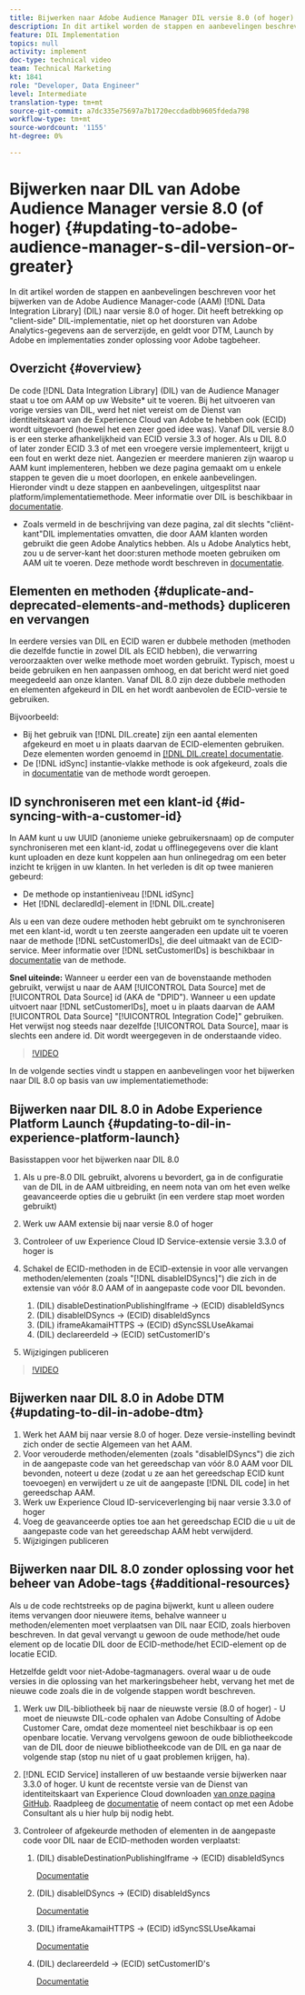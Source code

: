 ```yaml
---
title: Bijwerken naar Adobe Audience Manager DIL versie 8.0 (of hoger)
description: In dit artikel worden de stappen en aanbevelingen beschreven voor het bijwerken van Adobe Audience Manager (AAM) Data Integration Library (DIL)-code naar versie 8.0 of hoger. Dit heeft betrekking op "client-side" DIL-implementatie, niet op het doorsturen van Adobe Analytics-gegevens aan de serverzijde, en geldt voor DTM, Launch by Adobe en implementaties zonder oplossing voor Adobe tagbeheer.
feature: DIL Implementation
topics: null
activity: implement
doc-type: technical video
team: Technical Marketing
kt: 1841
role: "Developer, Data Engineer"
level: Intermediate
translation-type: tm+mt
source-git-commit: a7dc335e75697a7b1720eccdadbb9605fdeda798
workflow-type: tm+mt
source-wordcount: '1155'
ht-degree: 0%

---
```



# Bijwerken naar DIL van Adobe Audience Manager versie 8.0 (of hoger) {#updating-to-adobe-audience-manager-s-dil-version-or-greater}

In dit artikel worden de stappen en aanbevelingen beschreven voor het bijwerken van de Adobe Audience Manager-code (AAM) [!DNL Data Integration Library] (DIL) naar versie 8.0 of hoger. Dit heeft betrekking op &quot;client-side&quot; DIL-implementatie, niet op het doorsturen van Adobe Analytics-gegevens aan de serverzijde, en geldt voor DTM, Launch by Adobe en implementaties zonder oplossing voor Adobe tagbeheer.

## Overzicht {#overview}

De code [!DNL Data Integration Library] (DIL) van de Audience Manager staat u toe om AAM op uw Website* uit te voeren. Bij het uitvoeren van vorige versies van DIL, werd het niet vereist om de Dienst van identiteitskaart van de Experience Cloud van Adobe te hebben ook (ECID) wordt uitgevoerd (hoewel het een zeer goed idee was). Vanaf DIL versie 8.0 is er een sterke afhankelijkheid van ECID versie 3.3 of hoger. Als u DIL 8.0 of later zonder ECID 3.3 of met een vroegere versie implementeert, krijgt u een fout en werkt deze niet. Aangezien er meerdere manieren zijn waarop u AAM kunt implementeren, hebben we deze pagina gemaakt om u enkele stappen te geven die u moet doorlopen, en enkele aanbevelingen. Hieronder vindt u deze stappen en aanbevelingen, uitgesplitst naar platform/implementatiemethode. Meer informatie over DIL is beschikbaar in [documentatie](https://marketing.adobe.com/resources/help/en_US/aam/c_dil.html).

* Zoals vermeld in de beschrijving van deze pagina, zal dit slechts &quot;cliënt-kant&quot;DIL implementaties omvatten, die door AAM klanten worden gebruikt die geen Adobe Analytics hebben. Als u Adobe Analytics hebt, zou u de server-kant het door:sturen methode moeten gebruiken om AAM uit te voeren. Deze methode wordt beschreven in [documentatie](https://marketing.adobe.com/resources/help/en_US/reference/ssf.html).

## Elementen en methoden {#duplicate-and-deprecated-elements-and-methods} dupliceren en vervangen

In eerdere versies van DIL en ECID waren er dubbele methoden (methoden die dezelfde functie in zowel DIL als ECID hebben), die verwarring veroorzaakten over welke methode moet worden gebruikt. Typisch, moest u beide gebruiken en hen aanpassen omhoog, en dat bericht werd niet goed meegedeeld aan onze klanten. Vanaf DIL 8.0 zijn deze dubbele methoden en elementen afgekeurd in DIL en het wordt aanbevolen de ECID-versie te gebruiken.

Bijvoorbeeld:

* Bij het gebruik van [!DNL DIL.create] zijn een aantal elementen afgekeurd en moet u in plaats daarvan de ECID-elementen gebruiken. Deze elementen worden genoemd in [[!DNL DIL.create] documentatie](https://marketing.adobe.com/resources/help/en_US/aam/r_dil_create.html).
* De [!DNL idSync] instantie-vlakke methode is ook afgekeurd, zoals die in [documentatie](https://marketing.adobe.com/resources/help/en_US/aam/r_dil_idsync.html) van de methode wordt geroepen.

## ID synchroniseren met een klant-id {#id-syncing-with-a-customer-id}

In AAM kunt u uw UUID (anonieme unieke gebruikersnaam) op de computer synchroniseren met een klant-id, zodat u offlinegegevens over die klant kunt uploaden en deze kunt koppelen aan hun onlinegedrag om een beter inzicht te krijgen in uw klanten. In het verleden is dit op twee manieren gebeurd:

* De methode op instantieniveau [!DNL idSync]
* Het [!DNL declaredId]-element in [!DNL DIL.create]

Als u een van deze oudere methoden hebt gebruikt om te synchroniseren met een klant-id, wordt u ten zeerste aangeraden een update uit te voeren naar de methode [!DNL setCustomerIDs], die deel uitmaakt van de ECID-service. Meer informatie over [!DNL setCustomerIDs] is beschikbaar in [documentatie](https://marketing.adobe.com/resources/help/en_US/mcvid/mcvid_setcustomerids.html) van de methode.

**Snel uiteinde:** Wanneer u eerder een van de bovenstaande methoden gebruikt, verwijst u naar de AAM  [!UICONTROL Data Source] met de  [!UICONTROL Data Source] id (AKA de &quot;DPID&quot;). Wanneer u een update uitvoert naar [!DNL setCustomerIDs], moet u in plaats daarvan de AAM [!UICONTROL Data Source] &quot;[!UICONTROL Integration Code]&quot; gebruiken. Het verwijst nog steeds naar dezelfde [!UICONTROL Data Source], maar is slechts een andere id. Dit wordt weergegeven in de onderstaande video.

>[!VIDEO](https://video.tv.adobe.com/v/23873/?quality=12)

In de volgende secties vindt u stappen en aanbevelingen voor het bijwerken naar DIL 8.0 op basis van uw implementatiemethode:

## Bijwerken naar DIL 8.0 in Adobe Experience Platform Launch {#updating-to-dil-in-experience-platform-launch}

Basisstappen voor het bijwerken naar DIL 8.0

1. Als u pre-8.0 DIL gebruikt, alvorens u bevordert, ga in de configuratie van de DIL in de AAM uitbreiding, en neem nota van om het even welke geavanceerde opties die u gebruikt (in een verdere stap moet worden gebruikt)
1. Werk uw AAM extensie bij naar versie 8.0 of hoger
1. Controleer of uw Experience Cloud ID Service-extensie versie 3.3.0 of hoger is
1. Schakel de ECID-methoden in de ECID-extensie in voor alle vervangen methoden/elementen (zoals &quot;[!DNL disableIDSyncs]&quot;) die zich in de extensie van vóór 8.0 AAM of in aangepaste code voor DIL bevonden.

   1. (DIL) disableDestinationPublishingIframe -> (ECID) disableIdSyncs
   1. (DIL) disableIDSyncs -> (ECID) disableIdSyncs
   1. (DIL) iframeAkamaiHTTPS -> (ECID) dSyncSSLUseAkamai
   1. (DIL) declareerdeId -> (ECID) setCustomerID&#39;s

1. Wijzigingen publiceren

>[!VIDEO](https://video.tv.adobe.com/v/23874/?quality=12)

## Bijwerken naar DIL 8.0 in Adobe DTM {#updating-to-dil-in-adobe-dtm}

1. Werk het AAM bij naar versie 8.0 of hoger. Deze versie-instelling bevindt zich onder de sectie Algemeen van het AAM.
1. Voor verouderde methoden/elementen (zoals &quot;disableIDSyncs&quot;) die zich in de aangepaste code van het gereedschap van vóór 8.0 AAM voor DIL bevonden, noteert u deze (zodat u ze aan het gereedschap ECID kunt toevoegen) en verwijdert u ze uit de aangepaste [!DNL DIL code] in het gereedschap AAM.
1. Werk uw Experience Cloud ID-serviceverlenging bij naar versie 3.3.0 of hoger
1. Voeg de geavanceerde opties toe aan het gereedschap ECID die u uit de aangepaste code van het gereedschap AAM hebt verwijderd.
1. Wijzigingen publiceren

## Bijwerken naar DIL 8.0 zonder oplossing voor het beheer van Adobe-tags {#additional-resources}

Als u de code rechtstreeks op de pagina bijwerkt, kunt u alleen oudere items vervangen door nieuwere items, behalve wanneer u methoden/elementen moet verplaatsen van DIL naar ECID, zoals hierboven beschreven. In dat geval vervangt u gewoon de oude methode/het oude element op de locatie DIL door de ECID-methode/het ECID-element op de locatie ECID.

Hetzelfde geldt voor niet-Adobe-tagmanagers. overal waar u de oude versies in die oplossing van het markeringsbeheer hebt, vervang het met de nieuwe code zoals die in de volgende stappen wordt beschreven.

1. Werk uw DIL-bibliotheek bij naar de nieuwste versie (8.0 of hoger) - U moet de nieuwste DIL-code ophalen van Adobe Consulting of Adobe Customer Care, omdat deze momenteel niet beschikbaar is op een openbare locatie. Vervang vervolgens gewoon de oude bibliotheekcode van de DIL door de nieuwe bibliotheekcode van de DIL en ga naar de volgende stap (stop nu niet of u gaat problemen krijgen, ha).
1. [!DNL ECID Service] installeren of uw bestaande versie bijwerken naar 3.3.0 of hoger. U kunt de recentste versie van de Dienst van identiteitskaart van Experience Cloud downloaden [van onze pagina GitHub](https://github.com/Adobe-Marketing-Cloud/id-service/releases). Raadpleeg de [documentatie](https://marketing.adobe.com/resources/help/en_US/mcvid/) of neem contact op met een Adobe Consultant als u hier hulp bij nodig hebt.

1. Controleer of afgekeurde methoden of elementen in de aangepaste code voor DIL naar de ECID-methoden worden verplaatst:

   1. (DIL) disableDestinationPublishingIframe -> (ECID) disableIdSyncs

      [Documentatie](https://marketing.adobe.com/resources/help/en_US/mcvid/mcvid-disableidsync.html)

   1. (DIL) disableIDSyncs -> (ECID) disableIdSyncs

      [Documentatie](https://marketing.adobe.com/resources/help/en_US/mcvid/mcvid-disableidsync.html)

   1. (DIL) iframeAkamaiHTTPS -> (ECID) idSyncSSLUseAkamai

      [Documentatie](https://marketing.adobe.com/resources/help/en_US/aam/r_dil_create.html)

   1. (DIL) declareerdeId -> (ECID) setCustomerID&#39;s

      [Documentatie](https://marketing.adobe.com/resources/help/en_US/mcvid/mcvid_setcustomerids.html)